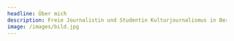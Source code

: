 ```yaml
---
headline: Über mich
description: Freie Journalistin und Studentin Kulturjournalismus in Berlin
image: /images/bild.jpg
---
```


